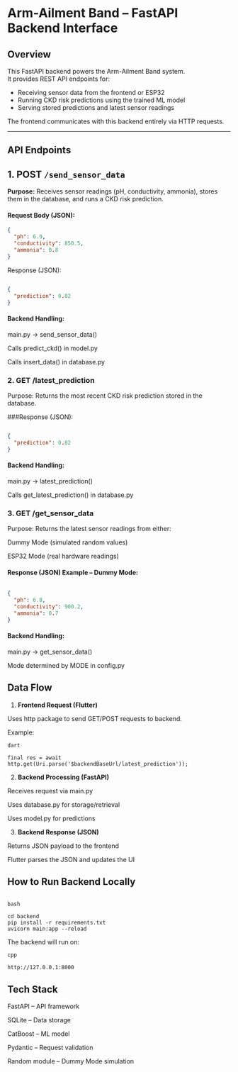 # Arm-Ailment Band – FastAPI Backend Interface

## Overview
This FastAPI backend powers the Arm-Ailment Band system.  
It provides REST API endpoints for:
- Receiving sensor data from the frontend or ESP32
- Running CKD risk predictions using the trained ML model
- Serving stored predictions and latest sensor readings

The frontend communicates with this backend entirely via HTTP requests.

---

## API Endpoints

## 1. **POST** `/send_sensor_data`
**Purpose:** Receives sensor readings (pH, conductivity, ammonia), stores them in the database, and runs a CKD risk prediction.

#### **Request Body (JSON):**
```json
{
  "ph": 6.9,
  "conductivity": 850.5,
  "ammonia": 0.8
}
```
Response (JSON):

```json

{
  "prediction": 0.82
}
```
#### Backend Handling:

main.py → send_sensor_data()

Calls predict_ckd() in model.py

Calls insert_data() in database.py


###  2. **GET /latest_prediction**
Purpose: Returns the most recent CKD risk prediction stored in the database.

###Response (JSON):

```json

{
  "prediction": 0.82
}
```

#### Backend Handling:

main.py → latest_prediction()

Calls get_latest_prediction() in database.py


### 3. **GET /get_sensor_data**
Purpose: Returns the latest sensor readings from either:

Dummy Mode (simulated random values)

ESP32 Mode (real hardware readings)

#### Response (JSON) Example – Dummy Mode:

```json

{
  "ph": 6.8,
  "conductivity": 900.2,
  "ammonia": 0.7
}
```
#### Backend Handling:

main.py → get_sensor_data()

Mode determined by MODE in config.py

## Data Flow

1. **Frontend Request (Flutter)**

Uses http package to send GET/POST requests to backend.

Example:
```
dart

final res = await http.get(Uri.parse('$backendBaseUrl/latest_prediction'));
```

2. **Backend Processing (FastAPI)**

Receives request via main.py

Uses database.py for storage/retrieval

Uses model.py for predictions

3. **Backend Response (JSON)**

Returns JSON payload to the frontend

Flutter parses the JSON and updates the UI

## How to Run Backend Locally

```

bash

cd backend
pip install -r requirements.txt
uvicorn main:app --reload
```

The backend will run on:

```
cpp

http://127.0.0.1:8000
```

## Tech Stack
FastAPI – API framework

SQLite – Data storage

CatBoost – ML model

Pydantic – Request validation

Random module – Dummy Mode simulation

